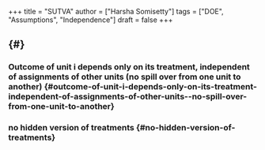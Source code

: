 +++
title = "SUTVA"
author = ["Harsha Somisetty"]
tags = ["DOE", "Assumptions", "Independence"]
draft = false
+++

##  {#}


### Outcome of unit i depends only on its treatment, independent of assignments of other units (no spill over from one unit to another) {#outcome-of-unit-i-depends-only-on-its-treatment-independent-of-assignments-of-other-units--no-spill-over-from-one-unit-to-another}


### no hidden version of treatments {#no-hidden-version-of-treatments}